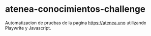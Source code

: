 # atenea-conocimientos-challenge
Automatizacion de pruebas de la pagina https://atenea.uno utilizando Playwrite y Javascript.
